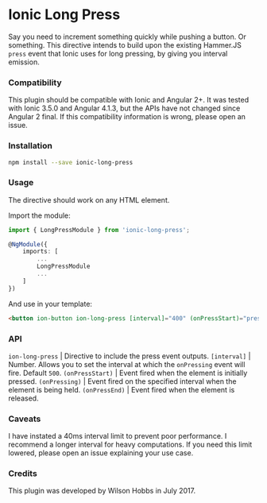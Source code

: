 # Ionic Long Press
Say you need to increment something quickly while pushing a button. Or something. This directive intends to build upon the existing Hammer.JS `press` event that Ionic uses for long pressing, by giving you interval emission.

### Compatibility
This plugin should be compatible with Ionic and Angular 2+. It was tested with Ionic 3.5.0 and Angular 4.1.3, but the APIs have not changed since Angular 2 final. If this compatibility information is wrong, please open an issue.

### Installation
```sh
npm install --save ionic-long-press
```

### Usage
The directive should work on any HTML element.

Import the module:
```ts
import { LongPressModule } from 'ionic-long-press';

@NgModule({
    imports: [
        ...
        LongPressModule
        ...
    ]
})
```

And use in your template:
```html
<button ion-button ion-long-press [interval]="400" (onPressStart)="pressed()" (onPressing)="active()" (onPressEnd)="released()"></button>Ï
```

### API
`ion-long-press` | Directive to include the press event outputs.
`[interval]` | Number. Allows you to set the interval at which the `onPressing` event will fire. Default `500`.
`(onPressStart)` | Event fired when the element is initially pressed.
`(onPressing)` | Event fired on the specified interval when the element is being held.
`(onPressEnd)` | Event fired when the element is released.

### Caveats
I have instated a 40ms interval limit to prevent poor performance. I recommend a longer interval for heavy computations. If you need this limit lowered, please open an issue explaining your use case.

### Credits
This plugin was developed by Wilson Hobbs in July 2017.